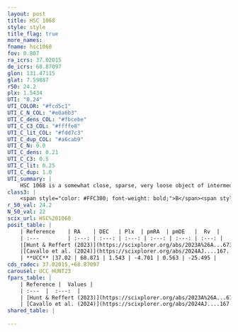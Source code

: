 ```yaml
---
layout: post
title: HSC 1068
style: style
title_flag: true
more_names: 
fname: hsc1068
fov: 0.807
ra_icrs: 37.02015
de_icrs: 68.87097
glon: 131.47115
glat: 7.59887
r50: 24.2
plx: 1.5434
UTI: "0.24"
UTI_COLOR: "#fcd5c1"
UTI_C_N_COL: "#e0a6b3"
UTI_C_dens_COL: "#fbcebe"
UTI_C_C3_COL: "#ffffe8"
UTI_C_lit_COL: "#fdd7c3"
UTI_C_dup_COL: "#a6cab9"
UTI_C_N: 0.0
UTI_C_dens: 0.21
UTI_C_C3: 0.5
UTI_C_lit: 0.25
UTI_C_dup: 1.0
UTI_summary: |
    HSC 1068 is a somewhat close, sparse, very loose object of intermediate C3 quality. It was recently reported in the literature.<br><br><span style="color: #99180f; font-weight: bold;">Warning: </span>contains less than 25 stars with <i>P>0.5</i> estimated.
class3: |
    <span style="color: #FFC300; font-weight: bold;">B</span><span style="color: #FFC300; font-weight: bold;">B</span>
r_50_val: 24.2
N_50_val: 22
scix_url: HSC%201068
posit_table: |
    | Reference    | RA    | DEC   | Plx  | pmRA  | pmDE   |  Rv  |
    | :---         | :---: | :---: | :---: | :---: | :---: | :---: |
    |[Hunt & Reffert (2023)](https://scixplorer.org/abs/2023A%26A...673A.114H) | 37.049 | 68.96 | 1.575 | -4.794 | 0.462 | -22.149 |
    |[Cavallo et al. (2024)](https://scixplorer.org/abs/2024AJ....167...12C) | 36.836 | 68.571 | 1.578 | -- | -- | -- |
    | **UCC** |37.02 | 68.871 | 1.543 | -4.701 | 0.563 | -25.495 | 
cds_radec: 37.02015,+68.87097
carousel: UCC_HUNT23
fpars_table: |
    | Reference |  Values |
    | :---  |  :---:  |
    | [Hunt & Reffert (2023)](https://scixplorer.org/abs/2023A%26A...673A.114H) | `AV50=1.368, diffAV50=1.209, MOD50=8.862, logAge50=7.603` |
    | [Cavallo et al. (2024)](https://scixplorer.org/abs/2024AJ....167...12C) | `AV50=1.92, dMod50=9.23, logAge50=7.52, [Fe/H]50=0.6` |
shared_table: |
    
---
```

